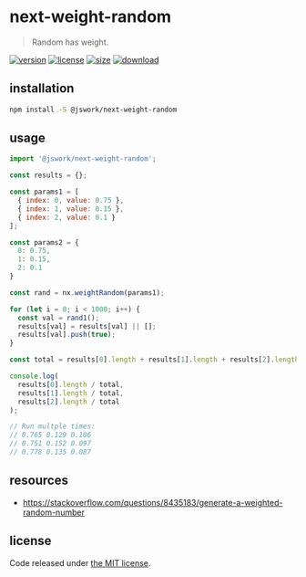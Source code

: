 # next-weight-random
> Random has weight.

[![version][version-image]][version-url]
[![license][license-image]][license-url]
[![size][size-image]][size-url]
[![download][download-image]][download-url]

## installation
```bash
npm install -S @jswork/next-weight-random
```

## usage
```js
import '@jswork/next-weight-random';

const results = {};

const params1 = [
  { index: 0, value: 0.75 },
  { index: 1, value: 0.15 },
  { index: 2, value: 0.1 }
];

const params2 = {
  0: 0.75,
  1: 0.15,
  2: 0.1
}

const rand = nx.weightRandom(params1);

for (let i = 0; i < 1000; i++) {
  const val = rand1();
  results[val] = results[val] || [];
  results[val].push(true);
}

const total = results[0].length + results[1].length + results[2].length;

console.log(
  results[0].length / total,
  results[1].length / total,
  results[2].length / total
);

// Run multple times:
// 0.765 0.129 0.106
// 0.751 0.152 0.097
// 0.778 0.135 0.087
```

## resources
- https://stackoverflow.com/questions/8435183/generate-a-weighted-random-number

## license
Code released under [the MIT license](https://github.com/afeiship/next-weight-random/blob/master/LICENSE.txt).

[version-image]: https://img.shields.io/npm/v/@jswork/next-weight-random
[version-url]: https://npmjs.org/package/@jswork/next-weight-random

[license-image]: https://img.shields.io/npm/l/@jswork/next-weight-random
[license-url]: https://github.com/afeiship/next-weight-random/blob/master/LICENSE.txt

[size-image]: https://img.shields.io/bundlephobia/minzip/@jswork/next-weight-random
[size-url]: https://github.com/afeiship/next-weight-random/blob/master/dist/next-weight-random.min.js

[download-image]: https://img.shields.io/npm/dm/@jswork/next-weight-random
[download-url]: https://www.npmjs.com/package/@jswork/next-weight-random
